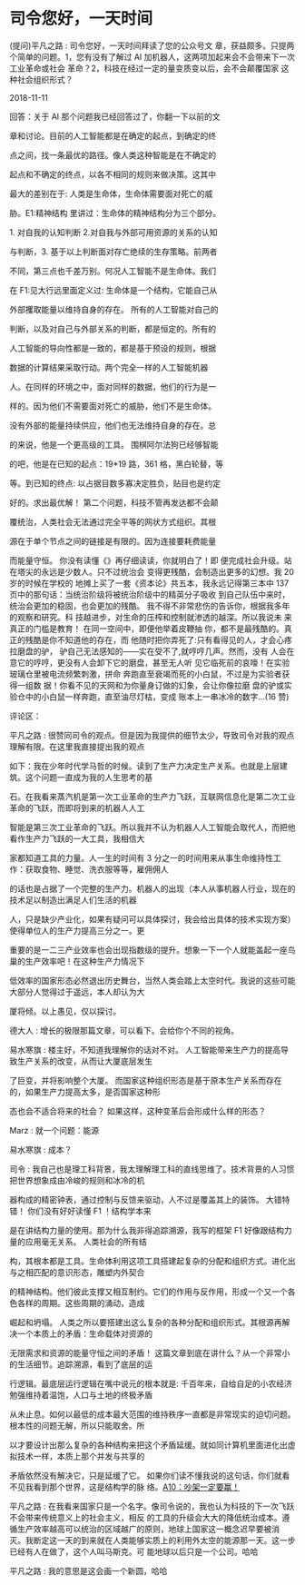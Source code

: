 # 司令您好，一天时间

(提问)平凡之路 : 司令您好，一天时间拜读了您的公众号文 章，获益颇多。只提两个简单的问题。1，您有没有了解过 AI 加机器人，这两项加起来会不会带来下一次工业革命或社会 革命？2，科技在经过一定的量变质变以后，会不会颠覆国家 这种社会组织形式？

2018-11-11

回答：关于 AI 那个问题我已经回答过了，你翻一下以前的文

章和讨论。目前的人工智能都是在确定的起点，到确定的终

点之间，找一条最优的路径。像人类这种智能是在不确定的

起点和不确定的终点，以各不相同的规则来做决策。这其中

最大的差别在于: 人类是生命体，生命体需要面对死亡的威

胁。E1:精神结构 里讲过：生命体的精神结构分为三个部分。

1\. 对自我的认知判断 2.对自我与外部可用资源的关系的认知

与判断，3\. 基于以上判断面对存亡绝续的生存策略。前两者

不同，第三点也千差万别。何况人工智能不是生命体。我们

在 F1:见大行远里面定义过: 生命体是一个结构，它能自己从

外部攫取能量以维持自身的存在。 所有的人工智能对自己的

判断，以及对自己与外部关系的判断，都是恒定的。所有的

人工智能的导向性都是一致的，都是基于预设的规则，根据

数据的计算结果采取行动。两个完全一样的人工智能机器

人。在同样的环境之中，面对同样的数据，他们的行为是一

样的。因为他们不需要面对死亡的威胁，他们不是生命体。

没有外部的能量持续供应，他们也无法维持自身的存在。总

的来说，他是一个更高级的工具。 围棋阿尔法狗已经够智能

的吧，他是在已知的起点：19*19 路，361 格，黑白轮替，等

等。到已知的终点: 以占据目数多寡决定胜负，贴目也是约定

好的。求出最优解！ 第二个问题，科技不管再发达都不会颠

覆统治，人类社会无法通过完全平等的网状方式组织。其根

源在于单个节点之间的链接是有限的。因为连接要耗费能量

而能量守恒。 你没有读懂《》再仔细读读，你就明白了！即 便完成社会升级。站在塔尖的永远是少数人。只不过统治会 变得更残酷，会制造出更多的幻想。我 20 岁的时候在学校的 地摊上买了一套《资本论》共五本，我永远记得第三本中 137 页中的那句话：当统治阶级将被统治阶级中的精英分子吸收 到自己队伍中来时，统治会更加的稳固，也会更加的残酷。 我不得不非常悲伤的告诉你，根据我多年的观察和研究。科 技越进步，对生命的压榨和控制就渗透的越深。所以我说未 来真正的门槛是教育！ 在同一空间中，即便他举着皮鞭抽 你，都不是最残酷的。真正的残酷是你不知道他的存在，而 他随时把你弄死了:只有看得见的人，才会心疼拉磨盘的驴， 驴自己无法感知的——实在受不了,就哼哼几声。然而，没有 人会在意它的哼哼，更没有人会卸下它的磨盘，甚至无人听 见它临死前的哀嚎！在实验玻璃仓里被电流频繁刺激，拼命 奔跑直至衰竭而死的小白鼠，不过是为实验者获得一组数 据！你看不见的天网和为你量身订做的幻象，会让你像拉磨 盘的驴或实验仓中的小白鼠一样奔跑，直至油尽灯枯，变成 账本上一串冰冷的数字…(16 赞)

评论区：

平凡之路 : 很赞同司令的观点。但是因为我提供的细节太少，导致司令对我的观点理解有限。在这里我直接提出我的观点

如下：我在少年时代学马哲的时候。读到了生产力决定生产关系。也就是上层建筑。这个问题一直成为我的人生思考的基

石。在我看来蒸汽机是第一次工业革命的生产力飞跃，互联网信息化是第二次工业革命的飞跃，而即将到来的机器人人工

智能是第三次工业革命的飞跃。所以我并不认为机器人人工智能会取代人，而把他看作生产力飞跃的一大工具，我相信大

家都知道工具的力量。人一生的时间有 3 分之一的时间用来从事生命维持性工作：获取食物、睡觉、洗衣服等等，雇佣佣人

的话也是占据了一个完整的生产力。机器人的出现（本人从事机器人行业，现在的技术足以制造出满足人们生活的机器

人，只是缺少产业化，如果有疑问可以具体探讨，我会给出具体的技术实现方案）使得单位人的生产力提高三分之一。更

重要的是一二三产业效率也会出现指数级的提升。想象一下一个人就能盖起一座鸟巢的生产效率吧！在这种生产力情况下

低效率的国家形态必然退出历史舞台，当然人类会踏上太空时代。我说的这些可能大部分人觉得过于遥远，本人却认为大

厦将倾。以上愚见，仅以探讨。

德大人 : 增长的极限那篇文章，可以看下。会给你个不同的视角。

易水寒旗 : 楼主好，不知道我理解你的话对不对。 人工智能带来生产力的提高导致生产关系的改变，从而让大厦底层发生

了巨变，并将影响整个大厦。 而国家这种组织形态是基于原本生产关系而存在的，如果生产力提高太多，是否国家这种形

态也会不适合将来的社会？ 如果这样，这种变革后会形成什么样的形态？

Marz : 就一个问题：能源

易水寒旗 : 成本？

司令 : 我自己也是理工科背景，我太理解理工科的直线思维了。技术背景的人习惯把世界想象成由冷峻的规则和冰冷的机

器构成的精密钟表，通过控制与反馈来驱动，人不过是覆盖其上的装饰。 大错特错！ 你们没有好好读懂 F1 ！结构学本来

是在讲结构力量的使用。那为什么我非得追踪溯源，我写的框架 F1 好像跟结构力量的应用毫无关系。 人类社会的所有结

构，其根本都是工具。生命体利用这项工具搭建起复杂的分配和组织方式。进化出与之相匹配的意识形态，雕塑内外契合

的精神结构。他们彼此支撑又相互制约。它们的作用与反作用，形成一个又一个各色各样的周期。这些周期的涌动，造成

崛起和坍塌。 人类之所以要搭建出这么复杂的各种分配和组织形式。其根源再解决一个本质上的矛盾：生命载体对资源的

无限需求和资源的能量守恒之间的矛盾！ 这篇文章到底在讲什么？从一个非常小的生活细节。追踪溯源，看到了底层的运

行逻辑。最底层运行逻辑在嘴中说元的根本就是: 千百年来，自给自足的小农经济勉强维持着温饱，人口与土地的终极矛盾

从未止息。如何以最低的成本最大范围的维持秩序一直都是非常现实的迫切问题。 根本性的问题无解，所以只能取舍。所

以才要设计出那么复杂的各种结构来把这个矛盾延缓。就如同计算机里面进化出虚拟技术一样，本质上那个并发与共享的

矛盾依然没有解决它，只是延缓了它。 如果你们读不懂我说的这句话，你们就看不见我看到那个世界，这是结构学的脉 络。[A10](https://mp.weixin.qq.com/s/nLDFWF53S2_FxAhnt5dydw)[：吵架一定要赢！](https://mp.weixin.qq.com/s/nLDFWF53S2_FxAhnt5dydw)

平凡之路 : 在我看来国家只是一个名字。像司令说的，我也认为科技的下一次飞跃不会带来传统意义上的社会主义，相反 的工具的升级会大大的降低统治成本。遵循生产效率越高可以统治的区域越广的原则，地球上国家这一概念迟早要被消 灭。我断定这一天的到来就在人类能够实质上的利用外太空的能源那一天。这一步已经有人在做了，这个人叫马斯克。可 能地球以后只是一个公司。哈哈

平凡之路 : 我的意思是这会画一个新圆，哈哈